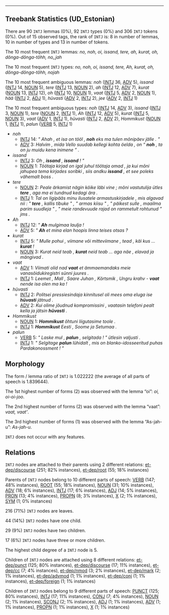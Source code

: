 

--------------------------------------------------------------------------------

## Treebank Statistics (UD_Estonian)

There are 90 `INTJ` lemmas (0%), 92 `INTJ` types (0%) and 306 `INTJ` tokens (0%).
Out of 15 observed tags, the rank of `INTJ` is: 8 in number of lemmas, 10 in number of types and 13 in number of tokens.

The 10 most frequent `INTJ` lemmas: <em>no, noh, oi, issand, tere, ah, kurat, oh, dõnga-dõnga-tõhh, no_jah</em>

The 10 most frequent `INTJ` types:  <em>no, noh, oi, issand, tere, Ah, kurat, oh, dõnga-dõnga-tõhh, nojah</em>

The 10 most frequent ambiguous lemmas: <em>noh</em> ([INTJ]() 36, [ADV]() 5), <em>issand</em> ([INTJ]() 14, [NOUN]() 5), <em>tere</em> ([INTJ]() 13, [NOUN]() 2), <em>ah</em> ([INTJ]() 12, [ADV]() 7), <em>kurat</em> ([NOUN]() 13, [INTJ]() 12), <em>oh</em> ([INTJ]() 10, [NOUN]() 1), <em>vaat</em> ([INTJ]() 5, [ADV]() 2, [NOUN]() 1), <em>hää</em> ([INTJ]() 2, [ADJ]() 1), <em>hüvasti</em> ([ADV]() 2, [INTJ]() 2), <em>jee</em> ([ADV]() 2, [INTJ]() 1)

The 10 most frequent ambiguous types:  <em>noh</em> ([INTJ]() 14, [ADV]() 3), <em>issand</em> ([INTJ]() 3, [NOUN]() 1), <em>tere</em> ([NOUN]() 2, [INTJ]() 1), <em>Ah</em> ([INTJ]() 12, [ADV]() 5), <em>kurat</em> ([INTJ]() 5, [NOUN]() 3), <em>vaat</em> ([ADV]() 1, [INTJ]() 1), <em>hüvasti</em> ([INTJ]() 2, [ADV]() 2), <em>Hommikust</em> ([NOUN]() 1, [INTJ]() 1), <em>palun</em> ([VERB]() 5, [INTJ]() 1)


* <em>noh</em>
  * [INTJ]() 14: <em>" Ahah , et isa on tööl , <b>noh</b> eks ma tulen mõnipäev jälle . "</em>
  * [ADV]() 3: <em>Halvim , mida Vello suudab kellegi kohta öelda , on “ <b>noh</b> , ta on ju muidu kena inimene ” .</em>
* <em>issand</em>
  * [INTJ]() 3: <em>Oh , <b>issand</b> , <b>issand</b> ! "</em>
  * [NOUN]() 1: <em>Töötaja kirjad on igal juhul töötaja omad , ja kui mõni jahupea tema kirjades soribki , siis andku <b>issand</b> , et see poleks vähemalt boss .</em>
* <em>tere</em>
  * [NOUN]() 2: <em>Peale ärkamist nägin kõike läbi vine ; mõni vastutulija ütles <b>tere</b> , aga ma ei tundnud kedagi ära .</em>
  * [INTJ]() 1: <em>Tal on ligipääs minu ilusatele armastuskirjadele , mis algavad nii : " <b>tere</b> , kallis tibuke " , " armas kiisu " , " päikest sulle , maailma parim suudleja " , " meie randevuude rajad on rammetult rohtunud " jms .</em>
* <em>Ah</em>
  * [INTJ]() 12: <em>" <b>Ah</b> mulgimaa laulja !</em>
  * [ADV]() 5: <em>" <b>Ah</b> et mina elan hoopis linna teises otsas ?</em>
* <em>kurat</em>
  * [INTJ]() 5: <em>" Mulle pohui , viimane või mitteviimane , tead , käi kus ... <b>kurat</b> !</em>
  * [NOUN]() 3: <em>Kurat neid teab , <b>kurat</b> neid teab ... aga näe , elavad ja mängivad .</em>
* <em>vaat</em>
  * [ADV]() 1: <em>Viimati olid nad <b>vaat</b> et ämmaemandaks meie vanasõidukiregistri sünni juures .</em>
  * [INTJ]() 1: <em>Leemet , Mall , Saare Juhan , Kõrtsmik , Ungru krahv - <b>vaat</b> nende isa olen ma ka !</em>
* <em>hüvasti</em>
  * [INTJ]() 2: <em>Politsei pressiesindaja kinnitusel oli mees oma eluga ise <b>hüvasti</b> jätnud .</em>
  * [ADV]() 2: <em>Kui olime jõudnud kompromissini , vaatasin telefoni pealt kella ja jätsin <b>hüvasti</b> .</em>
* <em>Hommikust</em>
  * [NOUN]() 1: <em><b>Hommikust</b> õhtuni liigutasime toole .</em>
  * [INTJ]() 1: <em><b>Hommikust</b> Eesti , Soome ja Setumaa .</em>
* <em>palun</em>
  * [VERB]() 5: <em>" Laske mul , <b>palun</b> , selgitada ! " ütlesin valjusti .</em>
  * [INTJ]() 1: <em>" Selgitage <b>palun</b> lühidalt , mis on blanko-idosseeritud puhas Pardakonossment ! "</em>

## Morphology

The form / lemma ratio of `INTJ` is 1.022222 (the average of all parts of speech is 1.839644).

The 1st highest number of forms (2) was observed with the lemma “oi”: <em>oi, oi-oi-joo</em>.

The 2nd highest number of forms (2) was observed with the lemma “vaat”: <em>vaat, vaat'</em>.

The 3rd highest number of forms (1) was observed with the lemma “As-jah-u”: <em>As-jah-u</em>.

`INTJ` does not occur with any features.


## Relations

`INTJ` nodes are attached to their parents using 2 different relations: [et-dep/discourse]() (251; 82% instances), [et-dep/root]() (55; 18% instances)

Parents of `INTJ` nodes belong to 10 different parts of speech: [VERB]() (147; 48% instances), [ROOT]() (55; 18% instances), [NOUN]() (31; 10% instances), [ADV]() (18; 6% instances), [INTJ]() (17; 6% instances), [ADJ]() (14; 5% instances), [PRON]() (13; 4% instances), [PROPN]() (8; 3% instances), [X]() (2; 1% instances), [SYM]() (1; 0% instances)

216 (71%) `INTJ` nodes are leaves.

44 (14%) `INTJ` nodes have one child.

29 (9%) `INTJ` nodes have two children.

17 (6%) `INTJ` nodes have three or more children.

The highest child degree of a `INTJ` node is 5.

Children of `INTJ` nodes are attached using 8 different relations: [et-dep/punct]() (125; 80% instances), [et-dep/discourse]() (17; 11% instances), [et-dep/cc]() (7; 4% instances), [et-dep/nmod]() (3; 2% instances), [et-dep/mark]() (2; 1% instances), [et-dep/advmod]() (1; 1% instances), [et-dep/conj]() (1; 1% instances), [et-dep/foreign]() (1; 1% instances)

Children of `INTJ` nodes belong to 9 different parts of speech: [PUNCT]() (125; 80% instances), [INTJ]() (17; 11% instances), [CONJ]() (7; 4% instances), [NOUN]() (2; 1% instances), [SCONJ]() (2; 1% instances), [ADJ]() (1; 1% instances), [ADV]() (1; 1% instances), [PROPN]() (1; 1% instances), [X]() (1; 1% instances)

